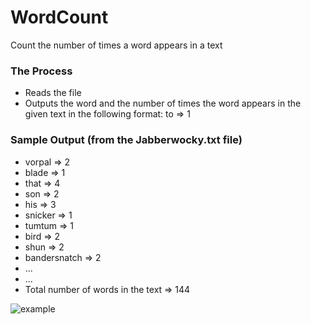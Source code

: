# WordCount
Count the number of times a word appears in a text 

### The Process
- Reads the file
- Outputs the word and the number of times the word appears in the given text in the following format: to   =>   1

### Sample Output (from the Jabberwocky.txt file)
- vorpal   =>   2
- blade   =>   1
- that   =>   4
- son   =>   2
- his   =>   3
- snicker   =>   1
- tumtum   =>   1
- bird   =>   2
- shun   =>   2
- bandersnatch   =>   2
- ...
- ...
- Total number of words in the text   =>  144

![example](https://user-images.githubusercontent.com/9923181/47958724-6dd4df80-dfa7-11e8-96db-97c7dcdcf802.png)
